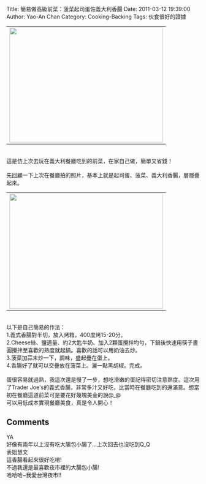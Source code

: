Title: 簡易做高級前菜：菠菜起司蛋佐義大利香腸
Date: 2011-03-12 19:39:00
Author: Yao-An Chan
Category: Cooking-Backing
Tags: 伙食很好的證據


<div class='post'>
<center><table style="width: auto;"><tbody><tr><td><a href="https://picasaweb.google.com/lh/photo/1RazFJVTW27J8dhFyCexQA?feat=embedwebsite"><img height="300" src="https://lh6.googleusercontent.com/_mvtDPM7iODU/TXw50DMJbrI/AAAAAAAAJ_Y/QJSUmqCW0F4/s400/P1010708.jpg" width="400" /></a></td></tr></tbody></table></center><br />這是仿上次去玩在義大利餐廳吃到的前菜，在家自己做，簡單又省錢！<br /><br />先回顧一下上次在餐廳拍的照片，基本上就是起司蛋、菠菜、義大利香腸，層層疊起來。<br /><center><table style="width: auto;"><tbody><tr><td><a href="https://picasaweb.google.com/lh/photo/Mm2kaFaJHJX2vVJnxRYnmQ?feat=embedwebsite"><img height="300" src="https://lh4.googleusercontent.com/_mvtDPM7iODU/TJwJMp35PuI/AAAAAAAAI7c/m8wNFSY168Y/s400/P1000484.jpg" width="400" /></a></td></tr></tbody></table></center><br />以下是自己簡易的作法：<br />1.義式香腸對半切，放入烤箱，400度烤15-20分。<br />2.Cheese絲、鹽適量、約2大匙牛奶、加入2顆蛋攪拌均勻，下鍋後快速用筷子畫圓攪拌至喜歡的熟度就起鍋。喜歡的話可以用奶油去炒。<br />3.菠菜加蒜末炒一下，調味，盛起疊在蛋上。<br />4.香腸好了就可以交疊放在菠菜上。灑一點黑胡椒。完成。<br /><br />蛋很容易就過熟，我這次還是慢了一步，想吃滑嫩的蛋記得密切注意熟度。這次用了Trader Joe's的義式香腸，非常多汁又好吃，比當時在餐廳吃到的還滿意。想當初在餐廳這道前菜可是要花好幾塊美金的說@_@<br />可以用低成本實現餐廳美食，真是令人開心！</div>
<h2>Comments</h2>
<div class='comments'>
<div class='comment'>
<div class='author'>YA</div>
<div class='content'>
好像有兩年以上沒有吃大腸包小腸了...上次回去也沒吃到Q_Q</div>
</div>
<div class='comment'>
<div class='author'>表姐慧文</div>
<div class='content'>
這香腸看起來很好吃唷!<br />不過我還是最喜歡夜市裡的大腸包小腸!<br />哈哈哈~我愛台灣夜市!!</div>
</div>
</div>
